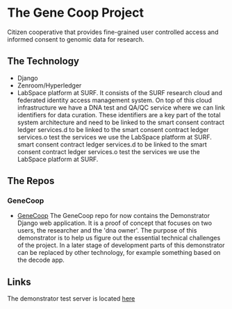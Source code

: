 # The Gene Coop Project

Citizen cooperative that provides fine-grained user controlled access and informed consent to genomic data for research.

## The Technology
 - Django
 - Zenroom/Hyperledger
 - LabSpace platform at SURF. It consists of the SURF research cloud and federated identity access management system. On top of this cloud infrastructure we have a DNA test and QA/QC service where we can link identifiers for data curation. These identifiers are a key part of the total system architecture and need to be linked to the smart consent contract ledger services.d to be linked to the smart consent contract ledger services.o test the services we use the LabSpace platform at SURF.  smart consent contract ledger services.d to be linked to the smart consent contract ledger services.o test the services we use the LabSpace platform at SURF.

## The Repos

### GeneCoop

- [GeneCoop](https://github.com/LedgerProject/GeneCoop)
The GeneCoop repo for now contains the Demonstrator Django web application. 
It is a proof of concept that focuses on two users, the researcher and the 'dna owner'. 
The purpose of this demonstrator is to help us figure out the essential technical challenges of the project. 
In a later stage of development parts of this demonstrator can be replaced by other technology, for example something based on the decode app.

## Links
The demonstrator test server is located [here](http://135.181.106.35/)
